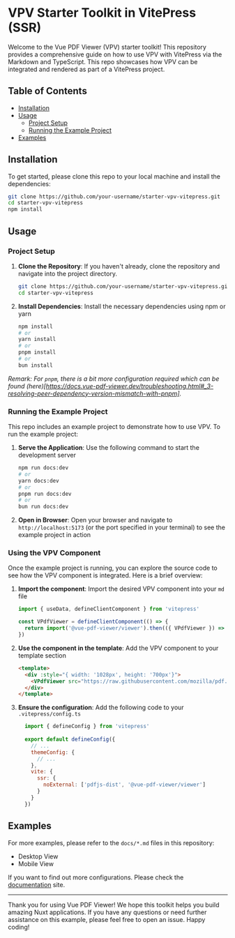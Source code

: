 # VPV Starter Toolkit in VitePress (SSR)

Welcome to the Vue PDF Viewer (VPV) starter toolkit! This repository provides a comprehensive guide on how to use VPV with VitePress via the Markdown and TypeScript. This repo showcases how VPV can be integrated and rendered as part of a VitePress project.

## Table of Contents
- [Installation](#installation)
- [Usage](#usage)
  - [Project Setup](#project-setup)
  - [Running the Example Project](#running-the-example-project)
- [Examples](#examples)

## Installation

To get started, please clone this repo to your local machine and install the dependencies:

```bash
git clone https://github.com/your-username/starter-vpv-vitepress.git
cd starter-vpv-vitepress
npm install
```

## Usage

### Project Setup

1. **Clone the Repository**: If you haven't already, clone the repository and navigate into the project directory.

    ```bash
    git clone https://github.com/your-username/starter-vpv-vitepress.git
    cd starter-vpv-vitepress
    ```

2. **Install Dependencies**: Install the necessary dependencies using npm or yarn

    ```bash
    npm install
    # or
    yarn install
    # or
    pnpm install
    # or
    bun install
    ```

_Remark: For `pnpm`, there is a bit more configuration required which can be found (here)[https://docs.vue-pdf-viewer.dev/troubleshooting.html#_3-resolving-peer-dependency-version-mismatch-with-pnpm]._

### Running the Example Project

This repo includes an example project to demonstrate how to use VPV. To run the example project:

1. **Serve the Application**: Use the following command to start the development server

    ```bash
    npm run docs:dev
    # or
    yarn docs:dev
    # or
    pnpm run docs:dev
    # or
    bun run docs:dev
    ```

2. **Open in Browser**: Open your browser and navigate to `http://localhost:5173` (or the port specified in your terminal) to see the example project in action

### Using the VPV Component

Once the example project is running, you can explore the source code to see how the VPV component is integrated. Here is a brief overview:

1. **Import the component**: Import the desired VPV component into your `md` file

    ```js
    import { useData, defineClientComponent } from 'vitepress'

    const VPdfViewer = defineClientComponent(() => {
      return import('@vue-pdf-viewer/viewer').then(({ VPdfViewer }) => VPdfViewer)
    })
    ```

2. **Use the component in the template**: Add the VPV component to your template section

    ```html
    <template>
      <div :style="{ width: '1028px', height: '700px'}">
        <VPdfViewer src="https://raw.githubusercontent.com/mozilla/pdf.js/ba2edeae/web/compressed.tracemonkey-pldi-09.pdf" />
      </div>
    </template>
    ```

3. **Ensure the configuration**: Add the following code to your `.vitepress/config.ts`

    ```js
      import { defineConfig } from 'vitepress'
      
      export default defineConfig({
        // ...
        themeConfig: {
          // ...
        },
        vite: {
          ssr: {
            noExternal: ['pdfjs-dist', '@vue-pdf-viewer/viewer']
          }
        }
      })
    ```

## Examples

For more examples, please refer to the `docs/*.md` files in this repository:
 - Desktop View
 - Mobile View

If you want to find out more configurations. Please check the [documentation](https://docs.vue-pdf-viewer.dev) site.

---

Thank you for using Vue PDF Viewer! We hope this toolkit helps you build amazing Nuxt applications. If you have any questions or need further assistance on this example, please feel free to open an issue. Happy coding!
